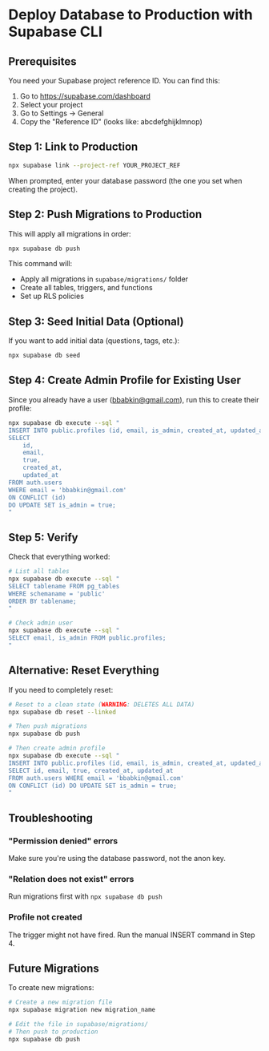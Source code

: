 # Deploy Database to Production with Supabase CLI

## Prerequisites
You need your Supabase project reference ID. You can find this:
1. Go to https://supabase.com/dashboard
2. Select your project
3. Go to Settings → General
4. Copy the "Reference ID" (looks like: abcdefghijklmnop)

## Step 1: Link to Production

```bash
npx supabase link --project-ref YOUR_PROJECT_REF
```

When prompted, enter your database password (the one you set when creating the project).

## Step 2: Push Migrations to Production

This will apply all migrations in order:

```bash
npx supabase db push
```

This command will:
- Apply all migrations in `supabase/migrations/` folder
- Create all tables, triggers, and functions
- Set up RLS policies

## Step 3: Seed Initial Data (Optional)

If you want to add initial data (questions, tags, etc.):

```bash
npx supabase db seed
```

## Step 4: Create Admin Profile for Existing User

Since you already have a user (bbabkin@gmail.com), run this to create their profile:

```bash
npx supabase db execute --sql "
INSERT INTO public.profiles (id, email, is_admin, created_at, updated_at)
SELECT
    id,
    email,
    true,
    created_at,
    updated_at
FROM auth.users
WHERE email = 'bbabkin@gmail.com'
ON CONFLICT (id)
DO UPDATE SET is_admin = true;
"
```

## Step 5: Verify

Check that everything worked:

```bash
# List all tables
npx supabase db execute --sql "
SELECT tablename FROM pg_tables
WHERE schemaname = 'public'
ORDER BY tablename;
"

# Check admin user
npx supabase db execute --sql "
SELECT email, is_admin FROM public.profiles;
"
```

## Alternative: Reset Everything

If you need to completely reset:

```bash
# Reset to a clean state (WARNING: DELETES ALL DATA)
npx supabase db reset --linked

# Then push migrations
npx supabase db push

# Then create admin profile
npx supabase db execute --sql "
INSERT INTO public.profiles (id, email, is_admin, created_at, updated_at)
SELECT id, email, true, created_at, updated_at
FROM auth.users WHERE email = 'bbabkin@gmail.com'
ON CONFLICT (id) DO UPDATE SET is_admin = true;
"
```

## Troubleshooting

### "Permission denied" errors
Make sure you're using the database password, not the anon key.

### "Relation does not exist" errors
Run migrations first with `npx supabase db push`

### Profile not created
The trigger might not have fired. Run the manual INSERT command in Step 4.

## Future Migrations

To create new migrations:

```bash
# Create a new migration file
npx supabase migration new migration_name

# Edit the file in supabase/migrations/
# Then push to production
npx supabase db push
```
